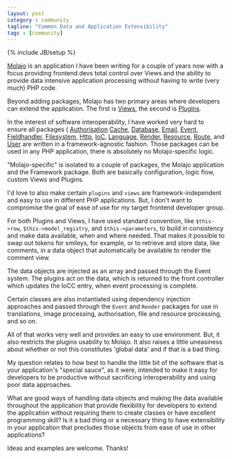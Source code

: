 ```yaml
---
layout: post
category : community
tagline: "Common Data and Application Extensibility"
tags : [community]
---
```

{% include JB/setup %}

[Molajo](https://github.com/molajo) is an application I have been writing for a couple of years now
with a focus providing frontend devs
total control over Views and the ability to provide data intensive application processing without having
to write (very much) PHP code.

Beyond adding packages, Molajo has two primary areas where developers can extend the application.
The first is [Views](https://github.com/Molajo/Molajo/tree/master/Source/View),
the second is [Plugins](https://github.com/Molajo/Molajo/tree/master/Source/Plugin).

In the interest of software interoperability, I have worked very hard to ensure all packages (
[Authorisation](https://github.com/Molajo/Authorisation)
[Cache](https://github.com/Molajo/Cache),
[Database](https://github.com/Molajo/Database),
[Email](https://github.com/Molajo/Email),
[Event](https://github.com/Molajo/Event),
[Fieldhandler](https://github.com/Molajo/Fieldhandler),
[Filesystem](https://github.com/Molajo/Filesystem),
[Http](https://github.com/Molajo/Http),
[IoC](https://github.com/Molajo/IoC),
[Language](https://github.com/Molajo/Language),
[Render](https://github.com/Molajo/Render),
[Resource](https://github.com/Molajo/Resource),
[Route](https://github.com/Molajo/Route), and
[User](https://github.com/Molajo/User) are written in a framework-agnostic fashion.
Those packages can be used in any PHP application, there is absolutely no Molajo-specific logic.

"Molajo-specific" is isolated to a couple of packages, the Molajo application and the Framework package. Both are
basically configuration, logic flow, custom Views and Plugins.

I'd love to also make certain `plugins` and `views` are framework-independent and easy to use
in different PHP applications. But, I don't want to compromise the goal of ease of use for my target
frontend developer group.

For both Plugins
and Views, I have used standard convention, like `$this->row`, `$this->model_registry`,
and `$this->parameters`, to build in consistency and make data available, when and where needed.
That makes it possible to swap out tokens for smileys,
for example, or to retrieve and store data, like comments, in a data object that automatically
be available to render the comment view.

The data objects are injected as an array and
passed through the Event system. The plugins act on the data, which is returned to
 the front controller which updates the IoCC entry, when event processing is complete.

Certain classes are also instantiated using dependency injection approaches and passed
through the `Event` and `Render` packages for use in translations,
image processing, authorisation, file and resource processing, and so on.

All of that works very well and provides an easy to use environment. But, it also restricts the plugins usability
to Molajo. It also raises a little uneasiness about whether or not this constitutes 'global data' and if that
is a bad thing.

My question relates to how best to handle the little bit of the software that is your application's "special sauce", as
it were, intended to make it easy for developers to be productive without sacrificing interoperability and
using poor data approaches.

What are good ways of handling data objects and making the data available throughout the application
that provide flexibility for developers to extend the application without
requiring them to create classes or have excellent programming skill? Is it a bad thing or a necessary thing
to have extensibility in your application that precludes those objects from ease of use in other applications?

Ideas and examples are welcome. Thanks!
